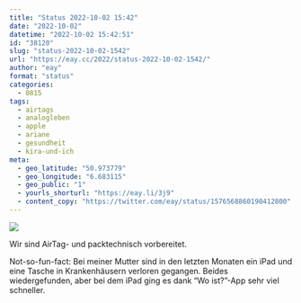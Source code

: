 ```yaml
---
title: "Status 2022-10-02 15:42"
date: "2022-10-02"
datetime: "2022-10-02 15:42:51"
id: "38120"
slug: "status-2022-10-02-1542"
url: "https://eay.cc/2022/status-2022-10-02-1542/"
author: "eay"
format: "status"
categories:
  - 0815
tags:
  - airtags
  - analogleben
  - apple
  - ariane
  - gesundheit
  - kira-und-ich
meta:
  - geo_latitude: "50.973779"
  - geo_longitude: "6.683115"
  - geo_public: "1"
  - yourls_shorturl: "https://eay.li/3j9"
  - content_copy: "https://twitter.com/eay/status/1576568860190412800"
---
```


![](https://eay.cc/uploads/2022/2022-10-02_15-37-28.jpeg)

Wir sind AirTag- und packtechnisch vorbereitet.

Not-so-fun-fact: Bei meiner Mutter sind in den letzten Monaten ein iPad und eine Tasche in Krankenhäusern verloren gegangen. Beides wiedergefunden, aber bei dem iPad ging es dank “Wo ist?”-App sehr viel schneller.
